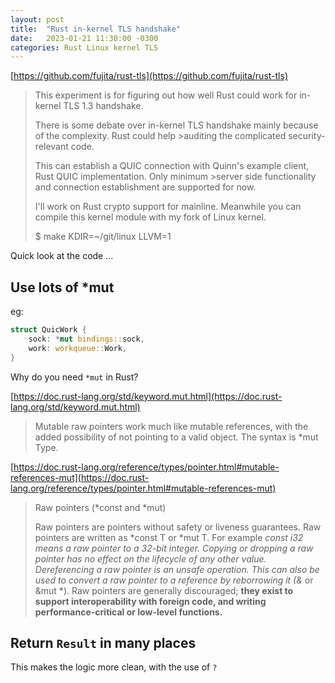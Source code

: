 ```yaml
---
layout: post
title:  "Rust in-kernel TLS handshake"
date:   2023-01-21 11:30:00 -0300
categories: Rust Linux kernel TLS
---
```


<!--
<div style="background-color: #a2b9bc; padding: 15px; border-radius: 10px; margin-bottom: 10px">
Me: Doesn't the second version creates new String objects on every call, hence causing an impact in GC?
</div>
-->

[https://github.com/fujita/rust-tls](https://github.com/fujita/rust-tls)

>This experiment is for figuring out how well Rust could work for in-kernel TLS 1.3 handshake.
>
>There is some debate over in-kernel TLS handshake mainly because of the complexity. Rust could help >auditing the complicated security-relevant code.
>
>This can establish a QUIC connection with Quinn's example client, Rust QUIC implementation. Only minimum >server side functionality and connection establishment are supported for now.
>
>I'll work on Rust crypto support for mainline. Meanwhile you can compile this kernel module with my fork of Linux kernel.
>
>$ make KDIR=~/git/linux LLVM=1


Quick look at the code ...

## Use lots of *mut

eg:

```rust
struct QuicWork {
    sock: *mut bindings::sock,
    work: workqueue::Work,
}
```

Why do you need `*mut` in Rust?

[https://doc.rust-lang.org/std/keyword.mut.html](https://doc.rust-lang.org/std/keyword.mut.html)

>Mutable raw pointers work much like mutable references, with the added possibility of not pointing to a valid object. The syntax is *mut Type.

[https://doc.rust-lang.org/reference/types/pointer.html#mutable-references-mut](https://doc.rust-lang.org/reference/types/pointer.html#mutable-references-mut)

>Raw pointers (*const and *mut)
>
>Raw pointers are pointers without safety or liveness guarantees. Raw pointers are written as *const T or *mut T. For example *const i32 means a raw pointer to a 32-bit integer. Copying or dropping a raw pointer has no effect on the lifecycle of any other value. Dereferencing a raw pointer is an unsafe operation. This can also be used to convert a raw pointer to a reference by reborrowing it (&* or &mut *). Raw pointers are generally discouraged; **they exist to support interoperability with foreign code, and writing performance-critical or low-level functions.**


## Return `Result` in many places

This makes the logic more clean, with the use of `?`

